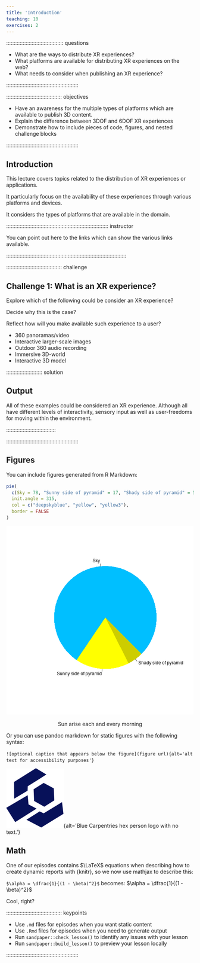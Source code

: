 ```yaml
---
title: 'Introduction'
teaching: 10
exercises: 2
---
```


:::::::::::::::::::::::::::::::::::::: questions 

- What are the ways to distribute XR experiences?
- What platforms are available for distributing XR experiences on the web?
- What needs to consider when publishing an XR experience?

::::::::::::::::::::::::::::::::::::::::::::::::

::::::::::::::::::::::::::::::::::::: objectives


- Have an awareness for the multiple types of platforms which are available to publish 3D content.
- Explain the difference between 3DOF and 6DOF XR experiences
- Demonstrate how to include pieces of code, figures, and nested challenge blocks

::::::::::::::::::::::::::::::::::::::::::::::::

## Introduction


This lecture covers topics related to the distribution of XR experiences or applications.

It particularly focus on the availability of these experiences through various platforms and devices.

It considers the types of platforms that are available in the domain.

:::::::::::::::::::::::::::::::::::::::::::::::::::::::::::::::::::: instructor

You can point out here to the links which can show the various links available.


::::::::::::::::::::::::::::::::::::::::::::::::::::::::::::::::::::::::::::::::

::::::::::::::::::::::::::::::::::::: challenge 

## Challenge 1: What is an XR experience?

Explore which of the following could be consider an XR experience?

Decide why this is the case?

Reflect how will you make available such experience to a user?


- 360 panoramas/video
- Interactive larger-scale images
- Outdoor 360 audio recording 
- Immersive 3D-world
- Interactive 3D model


:::::::::::::::::::::::: solution 

## Output
 
All of these examples could be considered an XR experience.
Although all have different levels of interactivity, sensory
input
as well as user-freedoms for moving within the environment.

:::::::::::::::::::::::::::::::::



::::::::::::::::::::::::::::::::::::::::::::::::

## Figures

You can include figures generated from R Markdown:


```r
pie(
  c(Sky = 78, "Sunny side of pyramid" = 17, "Shady side of pyramid" = 5), 
  init.angle = 315, 
  col = c("deepskyblue", "yellow", "yellow3"), 
  border = FALSE
)
```

<div class="figure" style="text-align: center">
<img src="fig/introduction-rendered-pyramid-1.png" alt="pie chart illusion of a pyramid"  />
<p class="caption">Sun arise each and every morning</p>
</div>
Or you can use pandoc markdown for static figures with the following syntax:

`![optional caption that appears below the figure](figure url){alt='alt text for
accessibility purposes'}`

![You belong in The Carpentries!](https://raw.githubusercontent.com/carpentries/logo/master/Badge_Carpentries.svg){alt='Blue Carpentries hex person logo with no text.'}

## Math

One of our episodes contains $\LaTeX$ equations when describing how to create
dynamic reports with {knitr}, so we now use mathjax to describe this:

`$\alpha = \dfrac{1}{(1 - \beta)^2}$` becomes: $\alpha = \dfrac{1}{(1 - \beta)^2}$

Cool, right?

::::::::::::::::::::::::::::::::::::: keypoints 

- Use `.md` files for episodes when you want static content
- Use `.Rmd` files for episodes when you need to generate output
- Run `sandpaper::check_lesson()` to identify any issues with your lesson
- Run `sandpaper::build_lesson()` to preview your lesson locally

::::::::::::::::::::::::::::::::::::::::::::::::

